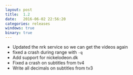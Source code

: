 ```yaml
---
layout: post
title:  1.2
date:   2016-06-02 22:56:20
categories: releases
windows: true
binary: true
---
```


* Updated the nrk service so we can get the videos again
* fixed a crash during range with `-q`
* Add support for nickelodeon.dk
* Fixed a crash on subtitles from tv4
* Write all decimals on subtitles from tv3
